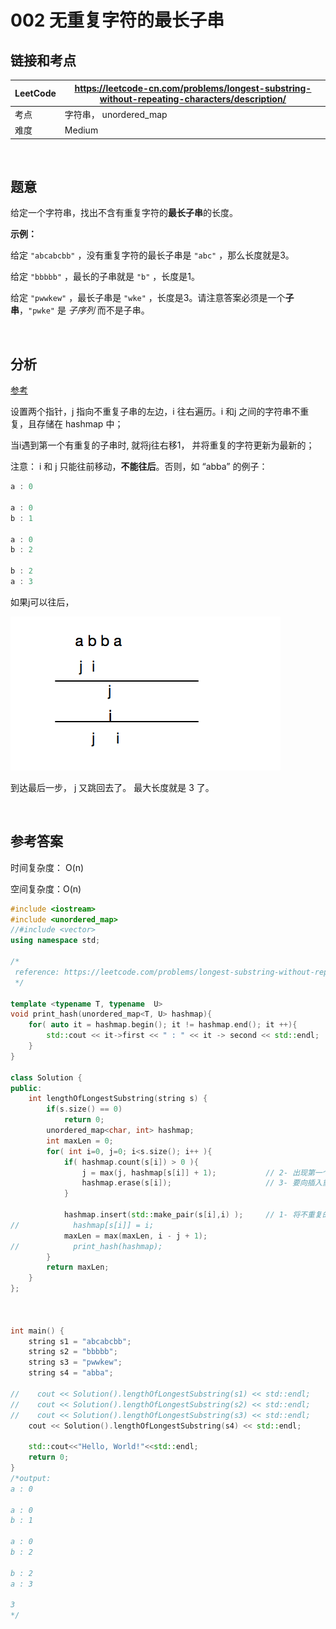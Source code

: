 # 002 无重复字符的最长子串

## 链接和考点

| LeetCode | https://leetcode-cn.com/problems/longest-substring-without-repeating-characters/description/ |
| -------- | ------------------------------------------------------------ |
| 考点     | 字符串， unordered_map                                       |
| 难度     | Medium                                                       |

<br>

## 题意

给定一个字符串，找出不含有重复字符的**最长子串**的长度。

**示例：**

给定 `"abcabcbb"` ，没有重复字符的最长子串是 `"abc"` ，那么长度就是3。

给定 `"bbbbb"` ，最长的子串就是 `"b"` ，长度是1。

给定 `"pwwkew"` ，最长子串是 `"wke"` ，长度是3。请注意答案必须是一个**子串**，`"pwke"` 是 *子序列*  而不是子串。

<br>

## 分析

[参考](https://leetcode.com/problems/longest-substring-without-repeating-characters/discuss/1729/11-line-simple-Java-solution-O(n)-with-explanation)

设置两个指针，j 指向不重复子串的左边，i 往右遍历。i 和j 之间的字符串不重复，且存储在 hashmap 中；

当i遇到第一个有重复的子串时, 就将j往右移1， 并将重复的字符更新为最新的；

注意： i 和 j 只能往前移动，**不能往后**。否则，如 “abba” 的例子：

```cpp
a : 0

a : 0
b : 1

a : 0
b : 2

b : 2
a : 3
```

如果j可以往后，

![image-20180811141457642](image-20180811141457642.png)

到达最后一步， j 又跳回去了。 最大长度就是 3 了。

<br>

## 参考答案

时间复杂度： O(n)

空间复杂度：O(n)

```cpp
#include <iostream>
#include <unordered_map>
//#include <vector>
using namespace std;

/*
 reference: https://leetcode.com/problems/longest-substring-without-repeating-characters/discuss/1729/11-line-simple-Java-solution-O(n)-with-explanation
 */

template <typename T, typename  U>
void print_hash(unordered_map<T, U> hashmap){
    for( auto it = hashmap.begin(); it != hashmap.end(); it ++){
        std::cout << it->first << " : " << it -> second << std::endl;
    }
}

class Solution {
public:
    int lengthOfLongestSubstring(string s) {
        if(s.size() == 0)
            return 0;
        unordered_map<char, int> hashmap;
        int maxLen = 0;
        for( int i=0, j=0; i<s.size(); i++ ){
            if( hashmap.count(s[i]) > 0 ){
                j = max(j, hashmap[s[i]] + 1);           // 2- 出现第一个重复的字母，就将左指针往右移1
                hashmap.erase(s[i]);                     // 3- 要向插入重复的，必选先删除之前的，否则插不进去
            }

            hashmap.insert(std::make_pair(s[i],i) );     // 1- 将不重复的元素存到hashmap
//            hashmap[s[i]] = i;
            maxLen = max(maxLen, i - j + 1);
//            print_hash(hashmap);
        }
        return maxLen;
    }
};



int main() {
    string s1 = "abcabcbb";
    string s2 = "bbbbb";
    string s3 = "pwwkew";
    string s4 = "abba";

//    cout << Solution().lengthOfLongestSubstring(s1) << std::endl;
//    cout << Solution().lengthOfLongestSubstring(s2) << std::endl;
//    cout << Solution().lengthOfLongestSubstring(s3) << std::endl;
    cout << Solution().lengthOfLongestSubstring(s4) << std::endl;

    std::cout<<"Hello, World!"<<std::endl;
    return 0;
}
/*output:
a : 0

a : 0
b : 1

a : 0
b : 2

b : 2
a : 3

3
*/
```

